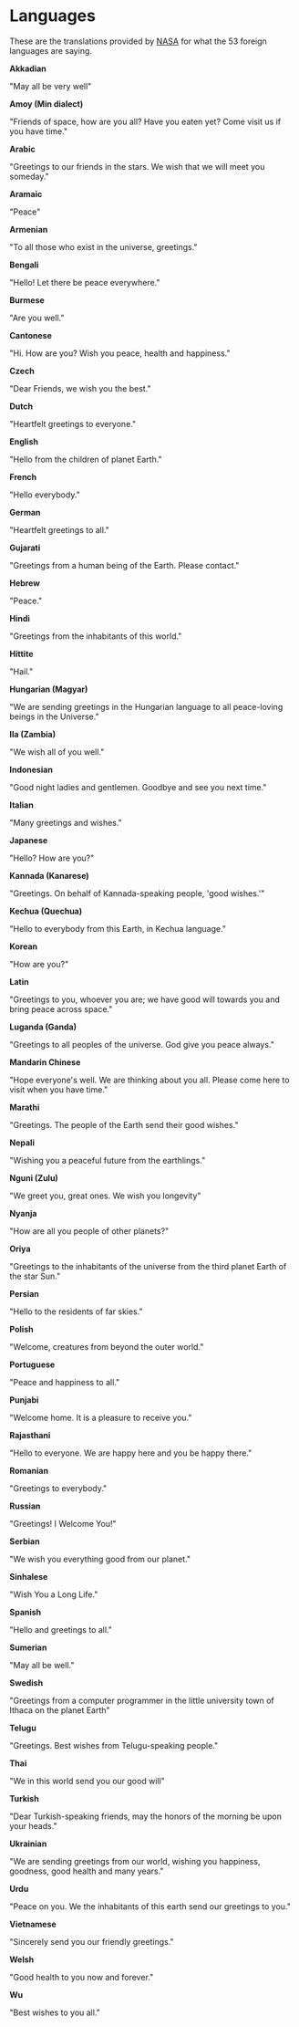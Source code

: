# Languages

These are the translations provided by [NASA](http://voyager.jpl.nasa.gov/spacecraft/greetings.html) for what the 53 foreign languages are saying. 
	
**Akkadian**

"May all be very well"
	
**Amoy (Min dialect)**

"Friends of space, how are you all? Have you eaten yet? Come visit us if you have time."
	
**Arabic**

"Greetings to our friends in the stars. We wish that we will meet you someday."
	
**Aramaic**

"Peace"
	
**Armenian**

"To all those who exist in the universe, greetings."
	
**Bengali**

"Hello! Let there be peace everywhere."
	
**Burmese**

"Are you well."
	
**Cantonese**

"Hi. How are you? Wish you peace, health and happiness."
	
**Czech**

"Dear Friends, we wish you the best."
	
**Dutch**

"Heartfelt greetings to everyone."
	
**English**

"Hello from the children of planet Earth."
	
**French**

"Hello everybody."
	
**German**

"Heartfelt greetings to all."
	
**Gujarati**

"Greetings from a human being of the Earth. Please contact."
	
**Hebrew**

"Peace."
	
**Hindi**

"Greetings from the inhabitants of this world."
	
**Hittite**

"Hail."
	
**Hungarian (Magyar)**

"We are sending greetings in the Hungarian language to all peace-loving beings in the Universe."
	
**Ila (Zambia)**

"We wish all of you well."
	
**Indonesian**

"Good night ladies and gentlemen. Goodbye and see you next time."
	
**Italian**

"Many greetings and wishes."
	
**Japanese**

"Hello? How are you?"
	
**Kannada (Kanarese)**

"Greetings. On behalf of Kannada-speaking people, 'good wishes.'"
	
**Kechua (Quechua)**

"Hello to everybody from this Earth, in Kechua language."
	
**Korean**

"How are you?"
	
**Latin**

"Greetings to you, whoever you are; we have good will towards you and bring peace across space."
	
**Luganda (Ganda)**

"Greetings to all peoples of the universe. God give you peace always."
	
**Mandarin Chinese**

"Hope everyone's well. We are thinking about you all. Please come here to visit when you have time."
	
**Marathi**

"Greetings. The people of the Earth send their good wishes."
	
**Nepali**

"Wishing you a peaceful future from the earthlings."
	
**Nguni (Zulu)**

"We greet you, great ones. We wish you longevity"
	
**Nyanja**

"How are all you people of other planets?"
	
**Oriya**

"Greetings to the inhabitants of the universe from the third planet Earth of the star Sun."
	
**Persian**

"Hello to the residents of far skies."
	
**Polish**

"Welcome, creatures from beyond the outer world."
	
**Portuguese**

"Peace and happiness to all."
	
**Punjabi**

"Welcome home. It is a pleasure to receive you."
	
**Rajasthani**

"Hello to everyone. We are happy here and you be happy there."
	
**Romanian**

"Greetings to everybody."
	
**Russian**

"Greetings! I Welcome You!"
	
**Serbian**

"We wish you everything good from our planet."
	
**Sinhalese**

"Wish You a Long Life."
	
**Spanish**

"Hello and greetings to all."
	
**Sumerian**

"May all be well."
	
**Swedish**

"Greetings from a computer programmer in the little university town of Ithaca on the planet Earth"
	
**Telugu**

"Greetings. Best wishes from Telugu-speaking people."
	
**Thai**

"We in this world send you our good will"
	
**Turkish**

"Dear Turkish-speaking friends, may the honors of the morning be upon your heads."
	
**Ukrainian**

"We are sending greetings from our world, wishing you happiness, goodness, good health and many years."
	
**Urdu**

"Peace on you. We the inhabitants of this earth send our greetings to you."
	
**Vietnamese**

"Sincerely send you our friendly greetings."
	
**Welsh**

"Good health to you now and forever."
	
**Wu**

"Best wishes to you all."